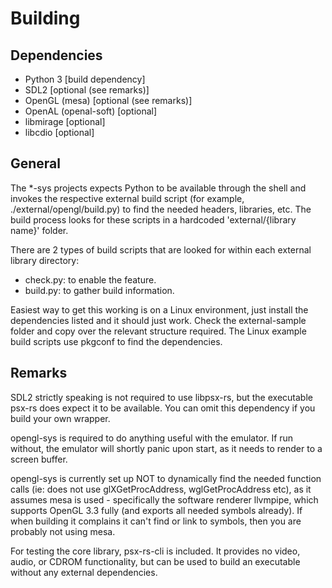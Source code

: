 # Building

## Dependencies
- Python 3 [build dependency]
- SDL2 [optional (see remarks)]
- OpenGL (mesa) [optional (see remarks)]
- OpenAL (openal-soft) [optional]
- libmirage [optional]
- libcdio [optional]

## General
The *-sys projects expects Python to be available through the shell and invokes the respective external build script (for example, ./external/opengl/build.py) to find the needed headers, libraries, etc. The build process looks for these scripts in a hardcoded 'external/{library name}' folder.

There are 2 types of build scripts that are looked for within each external library directory:
- check.py: to enable the feature.
- build.py: to gather build information.

Easiest way to get this working is on a Linux environment, just install the dependencies listed and it should just work. 
Check the external-sample folder and copy over the relevant structure required. The Linux example build scripts use pkgconf to find the dependencies.

## Remarks
SDL2 strictly speaking is not required to use libpsx-rs, but the executable psx-rs does expect it to be available. You can omit this dependency if you build your own wrapper. 

opengl-sys is required to do anything useful with the emulator. If run without, the emulator will shortly panic upon start, as it needs to render to a screen buffer.

opengl-sys is currently set up NOT to dynamically find the needed function calls (ie: does not use glXGetProcAddress, wglGetProcAddress etc), as it assumes mesa is used - specifically the software renderer llvmpipe, which supports OpenGL 3.3 fully (and exports all needed symbols already). If when building it complains it can't find or link to symbols, then you are probably not using mesa.

For testing the core library, psx-rs-cli is included. It provides no video, audio, or CDROM functionality, but can be used to build an executable without any external dependencies.
